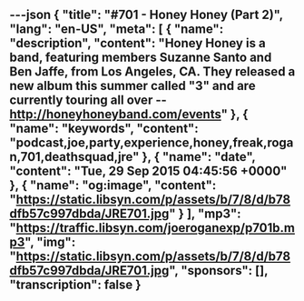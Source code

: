 ---json
{
  "title": "#701 - Honey Honey (Part 2)",
  "lang": "en-US",
  "meta": [
    {
      "name": "description",
      "content": "Honey Honey is a band, featuring members Suzanne Santo and Ben Jaffe, from Los Angeles, CA. They released a new album this summer called \"3\" and are currently touring all over -- http://honeyhoneyband.com/events"
    },
    {
      "name": "keywords",
      "content": "podcast,joe,party,experience,honey,freak,rogan,701,deathsquad,jre"
    },
    {
      "name": "date",
      "content": "Tue, 29 Sep 2015 04:45:56 +0000"
    },
    {
      "name": "og:image",
      "content": "https://static.libsyn.com/p/assets/b/7/8/d/b78dfb57c997dbda/JRE701.jpg"
    }
  ],
  "mp3": "https://traffic.libsyn.com/joeroganexp/p701b.mp3",
  "img": "https://static.libsyn.com/p/assets/b/7/8/d/b78dfb57c997dbda/JRE701.jpg",
  "sponsors": [],
  "transcription": false
}
---
<episode-header />

<timemark seconds="0" />

<transcribe-call-to-action />

<episode-footer />